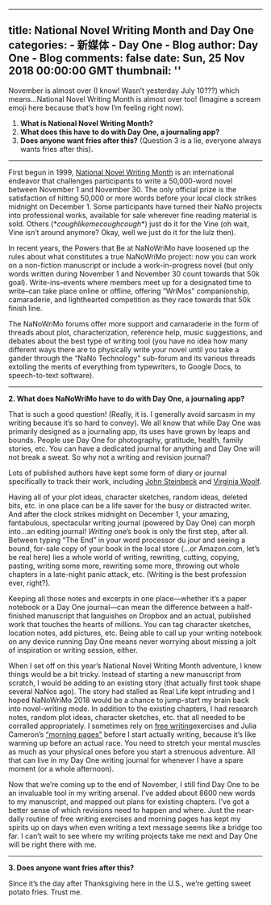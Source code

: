 
---
title: National Novel Writing Month and Day One
categories: 
    - 新媒体
    - Day One - Blog
author: Day One - Blog
comments: false
date: Sun, 25 Nov 2018 00:00:00 GMT
thumbnail: ''
---

<div>   
<p>November is almost over (I know! Wasn’t yesterday July 10???) which means…National Novel Writing Month is almost over too! (Imagine a scream emoji here because that’s how I’m feeling right now).</p><ol><li><strong>What is National Novel Writing Month?</strong></li><li><strong>What does this have to do with Day One, a journaling app?</strong></li><li><strong>Does anyone want fries after this?</strong> (Question 3 is a lie, everyone always wants fries after this).</li></ol><hr><p>First begun in 1999, <a href="https://nanowrimo.org/history">National Novel Writing Month</a> is an international endeavor that challenges participants to write a 50,000-word novel between November 1 and November 30. The only official prize is the satisfaction of hitting 50,000 or more words before your local clock strikes midnight on December 1. Some participants have turned their NaNo projects into professional works, available for sale wherever fine reading material is sold. Others (<!-- -->*<em>coughlikemecoughcough</em>*<!-- -->) just do it for the Vine (oh wait, Vine isn’t around anymore? Okay, well we just do it for the lulz then).</p><p>In recent years, the Powers that Be at NaNoWriMo have loosened up the rules about what constitutes a true NaNoWriMo project: now you can work on a non-fiction manuscript or include a work-in-progress novel (but only words written during November 1 and November 30 count towards that 50k goal). Write-ins–events where members meet up for a designated time to write–can take place online or offline, offering “WriMos” companionship, camaraderie, and lighthearted competition as they race towards that 50k finish line.</p><p>The NaNoWriMo forums offer more support and camaraderie in the form of threads about plot, characterization, reference help, music suggestions, and debates about the best type of writing tool (you have no idea how many different ways there are to physically write your novel until you take a gander through the “NaNo Technology” sub-forum and its various threads extolling the merits of everything from typewriters, to Google Docs, to speech-to-text software).</p><hr><p><strong>2. What does NaNoWriMo have to do with Day One, a journaling app?</strong> </p><p>That is such a good question! (Really, it is. I generally avoid sarcasm in my writing because it’s so hard to convey). We all know that while Day One was primarily designed as a journaling app, its uses have grown by leaps and bounds. People use Day One for photography, gratitude, health, family stories, etc. You can have a dedicated journal for anything and Day One will not break a sweat. So why not a writing and revision journal?</p><p>Lots of published authors have kept some form of diary or journal specifically to track their work, including <a href="https://www.amazon.com/Journal-Novel-East-Eden-Letters-ebook/dp/B001QL5MSC/">John Steinbeck</a> and <a href="https://www.amazon.com/Writers-Diary-Harvest-Book-ebook/dp/B004H1U2GK/">Virginia Woolf</a>.</p><p>Having all of your plot ideas, character sketches, random ideas, deleted bits, etc. in one place can be a life saver for the busy or distracted writer. And after the clock strikes midnight on December 1, your amazing, fantabulous, spectacular writing journal (powered by Day One) can morph into…an editing journal! <em>Writing</em> one’s book is only the first step, after all. Between typing “The End” in your word processor du jour and seeing a bound, for-sale copy of your book in the local store (…or Amazon.com, let’s be real here) lies a whole world of writing, rewriting, cutting, copying, pasting, writing some more, rewriting some more, throwing out whole chapters in a late-night panic attack, etc. (Writing is the best profession ever, right?).</p><p>Keeping all those notes and excerpts in one place—whether it’s a paper notebook or a Day One journal—can mean the difference between a half-finished manuscript that languishes on Dropbox and an actual, published work that touches the hearts of millions. You can tag character sketches, location notes, add pictures, etc. Being able to call up your writing notebook on any device running Day One means never worrying about missing a jolt of inspiration or writing session, either.</p><p>When I set off on this year’s National Novel Writing Month adventure, I knew things would be a bit tricky. Instead of starting a new manuscript from scratch, I would be adding to an existing story (that actually first took shape several NaNos ago). The story had stalled as Real Life kept intruding and I hoped NaNoWriMo 2018 would be a chance to jump-start my brain back into novel-writing mode. In addition to the existing chapters, I had research notes, random plot ideas, character sketches, etc. that all needed to be corralled appropriately. I sometimes rely on <a href="https://www.thebookdesigner.com/2010/10/10-writing-exercises-to-free-your-mind/">free writing</a>exercises and Julia Cameron’s <a href="https://juliacameronlive.com/basic-tools/morning-pages/">“morning pages”</a> before I start actually writing, because it’s like warming up before an actual race. You need to stretch your mental muscles as much as your physical ones before you start a strenuous adventure. All that can live in my Day One writing journal for whenever I have a spare moment (or a whole afternoon).</p><p>Now that we’re coming up to the end of November, I still find Day One to be an invaluable tool in my writing arsenal. I’ve added about 8600 new words to my manuscript, and mapped out plans for existing chapters. I’ve got a better sense of which revisions need to happen and where. Just the near-daily routine of free writing exercises and morning pages has kept my spirits up on days when even writing a text message seems like a bridge too far. I can’t wait to see where my writing projects take me next and Day One will be right there with me.</p><hr><p><strong>3. Does anyone want fries after this?</strong></p><p>Since it’s the day after Thanksgiving here in the U.S., we’re getting sweet potato fries. Trust me.</p>  
</div>
            